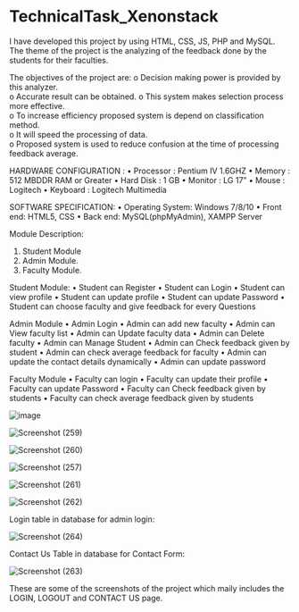 # TechnicalTask_Xenonstack
I have developed this project by using HTML, CSS, JS, PHP and MySQL.
The theme of the project is the analyzing of the feedback done by the students for their faculties.

The objectives of the project are:
o Decision making power is provided by this analyzer.  
o	Accurate result can be obtained.  o This system makes selection process more effective.  
o	To increase efficiency proposed system is depend on classification method.  
o	It will speed the processing of data.  
o	Proposed system is used to reduce confusion at the time of processing feedback average.  

HARDWARE CONFIGURATION :
•	Processor : Pentium IV 1.6GHZ 
•	Memory : 512 MBDDR RAM or Greater 
•	Hard Disk : 1 GB 
•	Monitor : LG 17” 
•	Mouse : Logitech 
•	Keyboard : Logitech Multimedia 

SOFTWARE SPECIFICATION: 
•	Operating System: Windows 7/8/10 
•	Front end: HTML5, CSS 
•	Back end: MySQL(phpMyAdmin), XAMPP Server 
 

Module Description: 
1.	Student Module 
2.	Admin Module. 
3.	Faculty Module. 

Student Module: 
•	Student can Register 
•	Student can Login 
•	Student can view profile 
•	Student can update profile 
•	Student can update Password 
•	Student can choose faculty and give feedback for every Questions 

 Admin Module 
•	Admin Login 
•	Admin can add new faculty 
•	Admin can View faculty list 
•	Admin can Update faculty data 
•	Admin can Delete faculty 
•	Admin can Manage Student 
•	Admin can Check feedback given by student 
•	Admin can check average feedback for faculty 
•	Admin can update the contact details dynamically 
•	Admin can update password 

 Faculty Module 
•	Faculty can login 
•	Faculty can update their profile 
•	Faculty can update Password 
•	Faculty can Check feedback given by students 
•	Faculty can check average feedback given by students 



![image](https://user-images.githubusercontent.com/94628915/196790095-7bd23766-15a1-4ccf-9fa6-500c08d481cf.png)

![Screenshot (259)](https://user-images.githubusercontent.com/94628915/196793345-30894640-83b1-4762-8fa5-0cb93ace3a11.png)

![Screenshot (260)](https://user-images.githubusercontent.com/94628915/196793385-19e0a8b0-cc14-4962-86a5-6b626cda492c.png)

![Screenshot (257)](https://user-images.githubusercontent.com/94628915/196793032-8417e9e6-bbad-47b8-999f-e87b087a4a43.png)

![Screenshot (261)](https://user-images.githubusercontent.com/94628915/196794151-4d7785c0-43cb-42c1-a8f4-e48c489c152e.png)

![Screenshot (262)](https://user-images.githubusercontent.com/94628915/196794213-5e4f3a8a-bfd8-4c23-af1e-efb0e939405a.png)

Login table in database for admin login:

![Screenshot (264)](https://user-images.githubusercontent.com/94628915/196794903-a1c2c4e8-473c-4887-b2e5-0758d3106681.png)

Contact Us Table in database for Contact Form:

![Screenshot (263)](https://user-images.githubusercontent.com/94628915/196794751-4c7538c7-a4c7-4211-a40c-46570f84b038.png)



These are some of the screenshots of the project which maily includes the LOGIN, LOGOUT and CONTACT US page.
